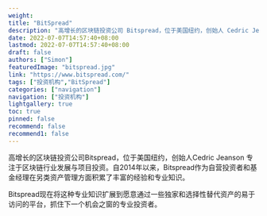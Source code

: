 ```yaml
---
weight: 
title: "BitSpread"
description: "高增长的区块链投资公司 Bitspread，位于美国纽约，创始人 Cedric Jeanson 专注于区块链行业发展与项目投资"
date: 2022-07-07T14:57:40+08:00
lastmod: 2022-07-07T14:57:40+08:00
draft: false
authors: ["Simon"]
featuredImage: "bitspread.jpg"
link: "https://www.bitspread.com/"
tags: ["投资机构","BitSpread"]
categories: ["navigation"]
navigation: ["投资机构"]
lightgallery: true
toc: true
pinned: false
recommend: false
recommend1: false
---
```

高增长的区块链投资公司Bitspread，位于美国纽约，创始人Cedric Jeanson 专注于区块链行业发展与项目投资。自2014年以来，Bitspread作为自营投资者和基金经理在另类资产管理方面积累了丰富的经验和专业知识。

Bitspread现在将这种专业知识扩展到愿意通过一些独家和选择性替代资产的易于访问的平台，抓住下一个机会之窗的专业投资者。


